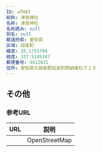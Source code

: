 ```yaml
---
ID: aTHA3
総称: 津島神社
名称: 津島神社
名称読み: null
別名: null
都道府県: 愛知県
区域: 設楽町
緯度: 35.1753704
経度: 137.5245347
郵便番号: 4412431
住所: 愛知県北設楽郡設楽町西納庫松下２９
---
```


## その他

### 参考URL

| URL | 説明          |
| --- | ------------- |
|     | OpenStreetMap |
